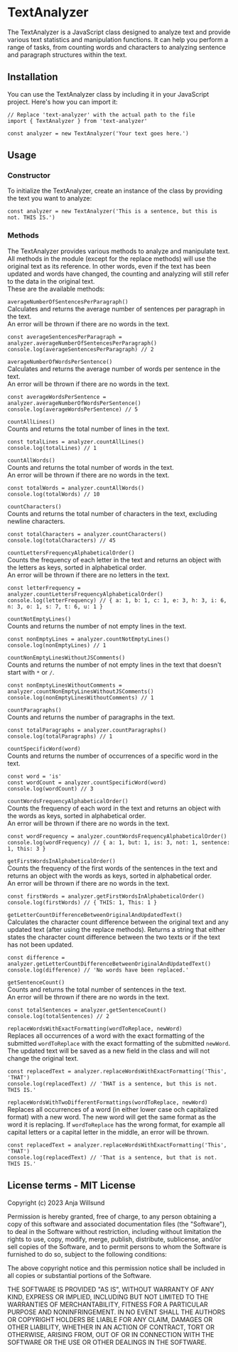 # TextAnalyzer
The TextAnalyzer is a JavaScript class designed to analyze text and provide various text statistics and manipulation functions. It can help you perform a range of tasks, from counting words and characters to analyzing sentence and paragraph structures within the text.

## Installation
You can use the TextAnalyzer class by including it in your JavaScript project. Here's how you can import it:
```
// Replace 'text-analyzer' with the actual path to the file
import { TextAnalyzer } from 'text-analyzer' 

const analyzer = new TextAnalyzer('Your text goes here.')
```

## Usage
### Constructor
To initialize the TextAnalyzer, create an instance of the class by providing the text you want to analyze:
```
const analyzer = new TextAnalyzer('This is a sentence, but this is not. THIS IS.')
```

### Methods
The TextAnalyzer provides various methods to analyze and manipulate text. All methods in the module (except for the replace methods) will use the original text as its reference. In other words, even if the text has been updated and words have changed, the counting and analyzing will still refer to the data in the original text.  
These are the available methods:

`averageNumberOfSentencesPerParagraph()`  
Calculates and returns the average number of sentences per paragraph in the text.  
An error will be thrown if there are no words in the text.
```
const averageSentencesPerParagraph = analyzer.averageNumberOfSentencesPerParagraph()
console.log(averageSentencesPerParagraph) // 2
```

`averageNumberOfWordsPerSentence()`  
Calculates and returns the average number of words per sentence in the text.  
An error will be thrown if there are no words in the text.
```
const averageWordsPerSentence = analyzer.averageNumberOfWordsPerSentence()
console.log(averageWordsPerSentence) // 5
```

`countAllLines()`  
Counts and returns the total number of lines in the text.
```
const totalLines = analyzer.countAllLines()
console.log(totalLines) // 1
```

`countAllWords()`  
Counts and returns the total number of words in the text.  
An error will be thrown if there are no words in the text.
```
const totalWords = analyzer.countAllWords()
console.log(totalWords) // 10
```

`countCharacters()`  
Counts and returns the total number of characters in the text, excluding newline characters.
```
const totalCharacters = analyzer.countCharacters()
console.log(totalCharacters) // 45
```

`countLettersFrequencyAlphabeticalOrder()`  
Counts the frequency of each letter in the text and returns an object with the letters as keys, sorted in alphabetical order.  
An error will be thrown if there are no letters in the text.
```
const letterFrequency = analyzer.countLettersFrequencyAlphabeticalOrder()
console.log(letterFrequency) // { a: 1, b: 1, c: 1, e: 3, h: 3, i: 6, n: 3, o: 1, s: 7, t: 6, u: 1 }
```

`countNotEmptyLines()`  
Counts and returns the number of not empty lines in the text.
```
const nonEmptyLines = analyzer.countNotEmptyLines()
console.log(nonEmptyLines) // 1
```

`countNonEmptyLinesWithoutJSComments()`  
Counts and returns the number of not empty lines in the text that doesn't start with `*` or `/`.
```
const nonEmptyLinesWithoutComments = analyzer.countNonEmptyLinesWithoutJSComments()
console.log(nonEmptyLinesWithoutComments) // 1
```

`countParagraphs()`  
Counts and returns the number of paragraphs in the text.
```
const totalParagraphs = analyzer.countParagraphs()
console.log(totalParagraphs) // 1
```

`countSpecificWord(word)`  
Counts and returns the number of occurrences of a specific word in the text.
```
const word = 'is'
const wordCount = analyzer.countSpecificWord(word)
console.log(wordCount) // 3
```

`countWordsFrequencyAlphabeticalOrder()`  
Counts the frequency of each word in the text and returns an object with the words as keys, sorted in alphabetical order.  
An error will be thrown if there are no words in the text.
```
const wordFrequency = analyzer.countWordsFrequencyAlphabeticalOrder()
console.log(wordFrequency) // { a: 1, but: 1, is: 3, not: 1, sentence: 1, this: 3 }
```

`getFirstWordsInAlphabeticalOrder()`  
Counts the frequency of the first words of the sentences in the text and returns an object with the words as keys, sorted in alphabetical order.  
An error will be thrown if there are no words in the text.
```
const firstWords = analyzer.getFirstWordsInAlphabeticalOrder()
console.log(firstWords) // { THIS: 1, This: 1 }
```

`getLetterCountDifferenceBetweenOriginalAndUpdatedText()`  
Calculates the character count difference between the original text and any updated text (after using the replace methods). Returns a string that either states the character count difference between the two texts or if the text has not been updated.
```
const difference = analyzer.getLetterCountDifferenceBetweenOriginalAndUpdatedText()
console.log(difference) // 'No words have been replaced.'
```

`getSentenceCount()`  
Counts and returns the total number of sentences in the text.  
An error will be thrown if there are no words in the text.

```
const totalSentences = analyzer.getSentenceCount()
console.log(totalSentences) // 2
```

`replaceWordsWithExactFormatting(wordToReplace, newWord)`  
Replaces all occurrences of a word with the exact formatting of the submitted `wordToReplace` with the exact formatting of the submitted `newWord`. The updated text will be saved as a new field in the class and will not change the original text. 
```
const replacedText = analyzer.replaceWordsWithExactFormatting('This', 'THAT')
console.log(replacedText) // 'THAT is a sentence, but this is not. THIS IS.'
```

`replaceWordsWithTwoDifferentFormattings(wordToReplace, newWord)`  
Replaces all occurrences of a word (in either lower case och capitalized format) with a new word. The new word will get the same format as the word it is replacing. If `wordToReplace` has the wrong format, for example all capital letters or a capital letter in the middle, an error will be thrown.
```
const replacedText = analyzer.replaceWordsWithExactFormatting('This', 'THAT')
console.log(replacedText) // 'That is a sentence, but that is not. THIS IS.'
```

## License terms - MIT License
Copyright (c) 2023 Anja Willsund

Permission is hereby granted, free of charge, to any person obtaining a copy
of this software and associated documentation files (the "Software"), to deal
in the Software without restriction, including without limitation the rights
to use, copy, modify, merge, publish, distribute, sublicense, and/or sell
copies of the Software, and to permit persons to whom the Software is
furnished to do so, subject to the following conditions:

The above copyright notice and this permission notice shall be included in all
copies or substantial portions of the Software.

THE SOFTWARE IS PROVIDED "AS IS", WITHOUT WARRANTY OF ANY KIND, EXPRESS OR
IMPLIED, INCLUDING BUT NOT LIMITED TO THE WARRANTIES OF MERCHANTABILITY,
FITNESS FOR A PARTICULAR PURPOSE AND NONINFRINGEMENT. IN NO EVENT SHALL THE
AUTHORS OR COPYRIGHT HOLDERS BE LIABLE FOR ANY CLAIM, DAMAGES OR OTHER
LIABILITY, WHETHER IN AN ACTION OF CONTRACT, TORT OR OTHERWISE, ARISING FROM,
OUT OF OR IN CONNECTION WITH THE SOFTWARE OR THE USE OR OTHER DEALINGS IN THE
SOFTWARE.